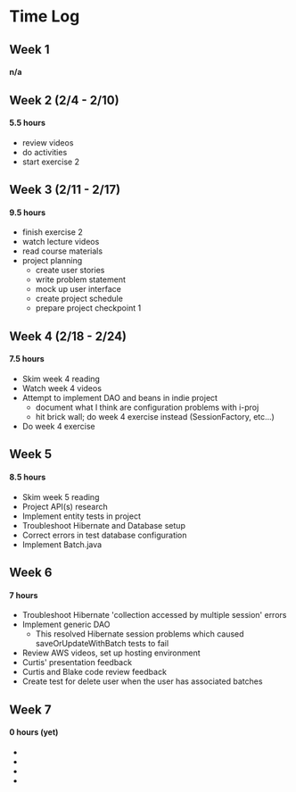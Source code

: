 # Time Log

## Week 1
#### n/a
    
## Week 2  (2/4 - 2/10)
#### 5.5 hours
* review videos
* do activities
* start exercise 2

## Week 3 (2/11 - 2/17)
#### 9.5 hours 
* finish exercise 2
* watch lecture videos
* read course materials 
* project planning
    * create user stories
    * write problem statement
    * mock up user interface
    * create project schedule
    * prepare project checkpoint 1

## Week 4 (2/18 - 2/24)
#### 7.5 hours
* Skim week 4 reading
* Watch week 4 videos
* Attempt to implement DAO and beans in indie project
    * document what I think are configuration problems with i-proj
    * hit brick wall; do week 4 exercise instead (SessionFactory, etc...)
* Do week 4 exercise

## Week 5
#### 8.5 hours
* Skim week 5 reading
* Project API(s) research 
* Implement entity tests in project
* Troubleshoot Hibernate and Database setup
* Correct errors in test database configuration
* Implement Batch.java

## Week 6
#### 7 hours
* Troubleshoot Hibernate 'collection accessed by multiple session' errors
* Implement generic DAO
    * This resolved Hibernate session problems which caused saveOrUpdateWithBatch tests to fail
* Review AWS videos, set up hosting environment
* Curtis' presentation feedback
* Curtis and Blake code review feedback
* Create test for delete user when the user has associated batches

## Week 7
#### 0 hours (yet) 
*
*
*
*
